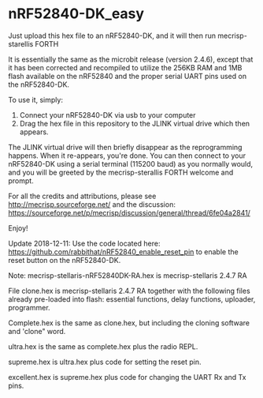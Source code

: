 # nRF52840-DK_easy
Just upload this hex file to an nRF52840-DK, and it will then run mecrisp-starellis FORTH

It is essentially the same as the microbit release (version 2.4.6), except that it has been corrected and recompiled to utilize the 256KB RAM and 1MB flash available on the nRF52840 and the proper serial UART pins used on the nRF52840-DK.

To use it, simply:

1. Connect your nRF52840-DK via usb to your computer
2. Drag the hex file in this repository to the JLINK virtual drive which then appears.

The JLINK virtual drive will then briefly disappear as the reprogramming happens.  When it re-appears, you're done.  You can then connect to your nRF52840-DK using a serial terminal (115200 baud) as you normally would, and you will be greeted by the mecrisp-sterallis FORTH welcome and prompt.

For all the credits and attributions, please see http://mecrisp.sourceforge.net/ and the discussion: https://sourceforge.net/p/mecrisp/discussion/general/thread/6fe04a2841/

Enjoy!

Update 2018-12-11: Use the code located here: https://github.com/rabbithat/nRF52840_enable_reset_pin to enable the reset button on the nRF52840-DK.

Note: mecrisp-stellaris-nRF52840DK-RA.hex is mecrisp-stellaris 2.4.7 RA


File clone.hex is mecrisp-stellaris 2.4.7 RA together with the following files already pre-loaded into flash:
essential functions,
delay functions,
uploader,
programmer.

Complete.hex is the same as clone.hex, but including the cloning software and 'clone" word.

ultra.hex is the same as complete.hex plus the radio REPL.

supreme.hex is ultra.hex plus code for setting the reset pin.

excellent.hex is supreme.hex plus code for changing the UART Rx and Tx pins.

